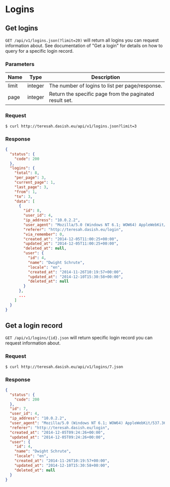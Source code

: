 # Logins

## Get logins

`GET /api/v1/logins.json(?limit=20)` will return all logins you can request information about. See documentation of "Get a login" for details on how to query for a specific login record.

### Parameters

Name  | Type    | Description
----- | ------- | -----------
limit | integer | The number of logins to list per page/response.
page  | integer | Return the specific page from the paginated result set.

### Request

```
$ curl http://teresah.dasish.eu/api/v1/logins.json?limit=3
```

### Response

```json
{
  "status": {
    "code": 200
  },
  "logins": {
    "total": 8,
    "per_page": 3,
    "current_page": 1,
    "last_page": 3,
    "from": 1,
    "to": 3,
    "data": [
      {
        "id": 8,
        "user_id": 4,
        "ip_address": "10.0.2.2",
        "user_agent": "Mozilla/5.0 (Windows NT 6.1; WOW64) AppleWebKit/537.36 (KHTML, like Gecko) Chrome/39.0.2171.71 Safari/537.36",
        "referer": "http://teresah.dasish.eu/login",
        "via_remember": 0,
        "created_at": "2014-12-05T11:00:25+00:00",
        "updated_at": "2014-12-05T11:00:25+00:00",
        "deleted_at": null,
        "user": {
          "id": 4,
          "name": "Dwight Schrute",
          "locale": "en",
          "created_at": "2014-11-26T10:19:57+00:00",
          "updated_at": "2014-12-10T15:30:58+00:00",
          "deleted_at": null
        }
      },
      ...
    ]
  }
}
```


## Get a login record

`GET /api/v1/logins/{id}.json` will return specific login record you can request information about.

### Request

```
$ curl http://teresah.dasish.eu/api/v1/logins/7.json
```

### Response

```json
{
  "status": {
    "code": 200
  },
  "id": 7,
  "user_id": 4,
  "ip_address": "10.0.2.2",
  "user_agent": "Mozilla/5.0 (Windows NT 6.1; WOW64) AppleWebKit/537.36 (KHTML, like Gecko) Chrome/39.0.2171.71 Safari/537.36",
  "referer": "http://teresah.dasish.eu/login",
  "created_at": "2014-12-05T09:24:26+00:00",
  "updated_at": "2014-12-05T09:24:26+00:00",
  "user": {
    "id": 4,
    "name": "Dwight Schrute",
    "locale": "en",
    "created_at": "2014-11-26T10:19:57+00:00",
    "updated_at": "2014-12-10T15:30:58+00:00",
    "deleted_at": null
  }
}
```
